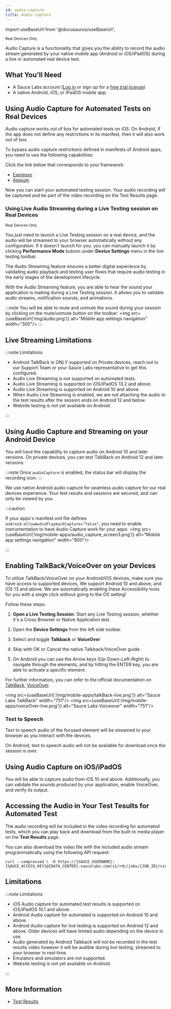 ```yaml
---
id: audio-capture
title: Audio Capture
---
```


import useBaseUrl from '@docusaurus/useBaseUrl';

<p><small><span className="sauceGreen">Real Devices Only</span></small></p>

Audio Capture is a functionality that gives you the ability to record the audio stream generated by your native mobile app (Android or iOS/iPadOS) during a live or automated real device test.

## What You'll Need

- A Sauce Labs account ([Log in](https://accounts.saucelabs.com/am/XUI/#login/) or sign up for a [free trial license](https://saucelabs.com/sign-up))
- A native Android, iOS, or iPadOS mobile app.

## Using Audio Capture for Automated Tests on Real Devices

Audio capture works out of box for automated tests on iOS. On Android, if the app does not define any restrictions in its manifest, then it will also work out of box. 

To bypass audio capture restrictions defined in manifests of Android apps, you need to use the following capabilities:

Click the link below that corresponds to your framework:

- [Espresso](/mobile-apps/automated-testing/espresso-xcuitest/espresso/#audiocapture)
- [Appium](/dev/test-configuration-options/#audiocapture)

Now you can start your automated testing session. Your audio recording will be captured and be part of the video recording on the Test Results page.

### Using Live Audio Streaming during a Live Testing session on Real Devices

<p><small><span className="sauceGreen">Real Devices Only</span></small></p>

You just need to launch a Live Testing session on a real device, and the audio will be streamed to your browser automatically without any configuration. If it doesn't launch for you, you can manually launch it by clicking **Performance Mode** butoon under **Device Settings** menu in the live testing toolbar.

The Audio Streaming feature ensures a better digital experience by validating audio playback and testing user flows that require audio testing in the early stages of the development lifecycle.

With the Audio Streaming feature, you are able to hear the sound your application is making during a Live Testing session. It allows you to validate audio streams, notification sounds, and animations.

:::note
You will be able to mute and unmute the sound during your session by clicking on the mute/unmute button on the toolbar:
<img src={useBaseUrl('img/audio.png')} alt="Mobile app settings navigation" width="300"/>
:::

## Live Streaming Limitations

:::note Limitations

- Android TalkBack is ONLY supported on Private devices, reach out to our Support Team or your Sauce Labs representative to get this configured.
- Audio Live Streaming is not supported on automated tests.
- Audio Live Streaming is supported on iOS/iPadOS 13.2 and above.
- Audio Live Streaming is supported on Android 10 and above.
- When Audio Live Streaming is enabled, we are not attaching the audio to the test results after the session ends on Android 12 and below.
- Website testing is not yet available on Android.

:::

## Using Audio Capture and Streaming on your Android Device

You will have the capability to capture audio on Android 10 and later versions. On private devices, you can test TalkBack on Android 12 and later versions.

:::note
Once `audioCapture` is enabled, the status bar will display the recording icon.
:::

We use native Android audio capture for seamless audio capture for our real devices experience. Your test results and sessions are secured, and can only be viewed by you.

:::caution

If your apps's manifest.xml file defines `android:allowAudioPlaybackCapture="false"`, you need to enable instrumentation to have Audio Capture work for your apps.
<img src={useBaseUrl('img/mobile-apps/audio_capture_screen3.png')} alt="Mobile app settings navigation" width="800"/>

:::

## Enabling TalkBack/VoiceOver on your Devices

To utilize TalkBack/VoiceOver on your Android/iOS devices, make sure you have access to supported devices, We support Android 10 and above, and iOS 13 and above.
We are automatically enabling these Accessibility tools for you with a single click without going to the OS setting!

Follow these steps:

1. **Open a Live Testing Session**: Start any Live Testing session, whether it's a Cross Browser or Native Application test.

2. Open the **Device Settings** from the left side toolbar.

3. Select and toggle **Talkback** or **VoiceOver**

4. Skip with OK or Cancel the native Talkback/VoiceOver guide.

5. On Android you can use the Arrow keys (Up-Down-Left-Right) to navigate through the elements, and by hitting the ENTER key, you are able to activate a specific element.

For further information, you can refer to the official documentation on [TalkBack](https://support.google.com/accessibility/android/answer/6006598?sjid=17999569893329555730-EU), [VoiceOver](https://support.apple.com/guide/iphone/turn-on-and-practice-voiceover-iph3e2e415f/ios).

<img src={useBaseUrl('/img/mobile-apps/talkBack-live.png')} alt="Sauce Labs TalkBack" width="751"/>
<img src={useBaseUrl('/img/mobile-apps/voiceOver-live.png')} alt="Sauce Labs Voiceover" width="751"/>

### Text to Speech

Text to speech audio of the focused element will be streamed to your browser as you interact with the devices.

On Android, text to speech audio will not be available for download once the session is over.

## Using Audio Capture on iOS/iPadOS

You will be able to capture audio from iOS 10 and above. Additionally, you can validate the sounds produced by your application, enable VoiceOver, and verify its output.

## Accessing the Audio in Your Test Tesults for Automated Test

The audio recording will be included in the video recording for automated tests, which you can play back and download from the built-in media player on the **Test Results** page.

You can also download the video file with the included audio stream programmatically using the following API request:

```
curl --compressed \ -O https://{SAUCE_USERNAME}:{SAUCE_ACCESS_KEY}@{DATA_CENTER}.saucelabs.com/v1/rdc/jobs/{JOB_ID}/video.mp4
```

## Limitations

:::note Limitations

- iOS Audio capture for automated test results is supported on iOS/iPadOS 10.1 and above.
- Android Audio capture for automated is supported on Android 10 and above.
- Android Audio capture for live testing is supported on Android 12 and above. Older devices will have limited audio depending on the device in use.
- Audio generated by Android Talkback will not be recorded in the test results video however it will be audible during live testing, streamed to your browser in real-time.
- Emulators and simulators are not supported.
- Website testing is not yet available on Android.

:::

## More Information

- [Test Results](/test-results/)
